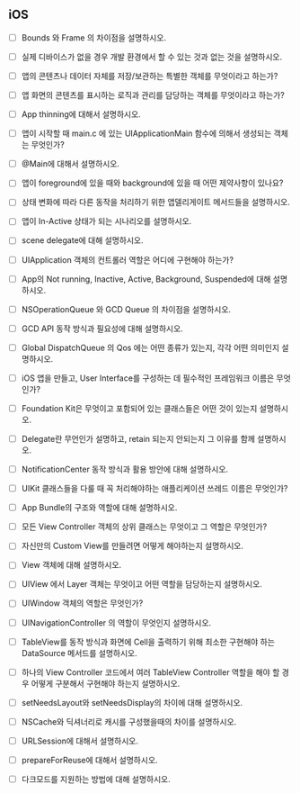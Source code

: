 ## iOS

- [ ] Bounds 와 Frame 의 차이점을 설명하시오.

- [ ] 실제 디바이스가 없을 경우 개발 환경에서 할 수 있는 것과 없는 것을 설명하시오.

- [ ] 앱의 콘텐츠나 데이터 자체를 저장/보관하는 특별한 객체를 무엇이라고 하는가?

- [ ] 앱 화면의 콘텐츠를 표시하는 로직과 관리를 담당하는 객체를 무엇이라고 하는가?

- [ ] App thinning에 대해서 설명하시오.



- [ ] 앱이 시작할 때 main.c 에 있는 UIApplicationMain 함수에 의해서 생성되는 객체는 무엇인가?

- [ ] @Main에 대해서 설명하시오.

- [ ] 앱이 foreground에 있을 때와 background에 있을 때 어떤 제약사항이 있나요?

- [ ] 상태 변화에 따라 다른 동작을 처리하기 위한 앱델리게이트 메서드들을 설명하시오.

- [ ] 앱이 In-Active 상태가 되는 시나리오를 설명하시오.

- [ ] scene delegate에 대해 설명하시오.

- [ ] UIApplication 객체의 컨트롤러 역할은 어디에 구현해야 하는가?

- [ ] App의 Not running, Inactive, Active, Background, Suspended에 대해 설명하시오.



- [ ] NSOperationQueue 와 GCD Queue 의 차이점을 설명하시오.

- [ ] GCD API 동작 방식과 필요성에 대해 설명하시오.

- [ ] Global DispatchQueue 의 Qos 에는 어떤 종류가 있는지, 각각 어떤 의미인지 설명하시오.
  

- [ ] iOS 앱을 만들고, User Interface를 구성하는 데 필수적인 프레임워크 이름은 무엇인가?

- [ ] Foundation Kit은 무엇이고 포함되어 있는 클래스들은 어떤 것이 있는지 설명하시오.

- [ ] Delegate란 무언인가 설명하고, retain 되는지 안되는지 그 이유를 함께 설명하시오.

- [ ] NotificationCenter 동작 방식과 활용 방안에 대해 설명하시오.

- [ ] UIKit 클래스들을 다룰 때 꼭 처리해야하는 애플리케이션 쓰레드 이름은 무엇인가?

- [ ] App Bundle의 구조와 역할에 대해 설명하시오.

- [ ] 모든 View Controller 객체의 상위 클래스는 무엇이고 그 역할은 무엇인가?

- [ ] 자신만의 Custom View를 만들려면 어떻게 해야하는지 설명하시오.

- [ ] View 객체에 대해 설명하시오.

- [ ] UIView 에서 Layer 객체는 무엇이고 어떤 역할을 담당하는지 설명하시오.

- [ ] UIWindow 객체의 역할은 무엇인가?

- [ ] UINavigationController 의 역할이 무엇인지 설명하시오.

- [ ] TableView를 동작 방식과 화면에 Cell을 출력하기 위해 최소한 구현해야 하는 DataSource 메서드를 설명하시오.

- [ ] 하나의 View Controller 코드에서 여러 TableView Controller 역할을 해야 할 경우 어떻게 구분해서 구현해야 하는지 설명하시오.

- [ ] setNeedsLayout와 setNeedsDisplay의 차이에 대해 설명하시오.



- [ ] NSCache와 딕셔너리로 캐시를 구성했을때의 차이를 설명하시오.

- [ ] URLSession에 대해서 설명하시오.

- [ ] prepareForReuse에 대해서 설명하시오.

- [ ] 다크모드를 지원하는 방법에 대해 설명하시오.

